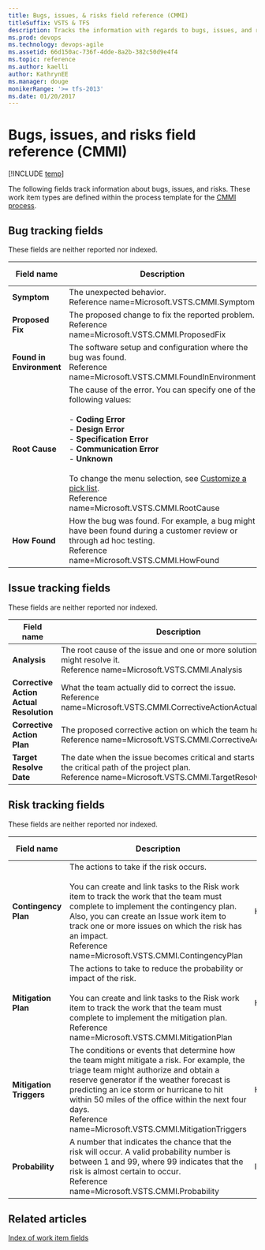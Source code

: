 ```yaml
---
title: Bugs, issues, & risks field reference (CMMI)
titleSuffix: VSTS & TFS
description: Tracks the information with regards to bugs, issues, and risks - Team Foundation Server  
ms.prod: devops
ms.technology: devops-agile
ms.assetid: 66d150ac-736f-4dde-8a2b-382c50d9e4f4
ms.topic: reference
ms.author: kaelliauthor: KathrynEE
ms.manager: douge
monikerRange: '>= tfs-2013'
ms.date: 01/20/2017
---
```


# Bugs, issues, and risks field reference (CMMI)

[!INCLUDE [temp](../../../_shared/dev15-version-header.md)]

The following fields track information about bugs, issues, and risks. These work item types are defined within the process template for the [CMMI process](../cmmi-process.md).  
  
##  <a name="bugs"></a> Bug tracking fields  
 These fields are neither reported nor indexed.  
  
|**Field name**|**Description**|**Data type**|  
|--------------------|---------------------|-------------------|  
|**Symptom**|The unexpected behavior.<br/>Reference name=Microsoft.VSTS.CMMI.Symptom|HTML|  
|**Proposed Fix**|The proposed change to fix the reported problem.<br/>Reference name=Microsoft.VSTS.CMMI.ProposedFix|HTML|  
|**Found in Environment**|The software setup and configuration where the bug was found.<br/>Reference name=Microsoft.VSTS.CMMI.FoundInEnvironment|String|  
|**Root Cause**|The cause of the error. You can specify one of the following values:<br /><br /> -   **Coding Error**<br />-   **Design Error**<br />-   **Specification Error**<br />-   **Communication Error**<br />-   **Unknown**<br /><br /> To change the menu selection, see [Customize a pick list](../../../../reference/add-modify-field.md).<br/>Reference name=Microsoft.VSTS.CMMI.RootCause|String|  
|**How Found**|How the bug was found. For example, a bug might have been found during a customer review or through ad hoc testing.<br/>Reference name=Microsoft.VSTS.CMMI.HowFound|String|  
  
##  <a name="issues"></a> Issue tracking fields  
 These fields are neither reported nor indexed.  
  
|**Field name**|**Description**|**Data type**| 
|--------------------|---------------------|-------------------------|  
|**Analysis**|The root cause of the issue and one or more solutions that might resolve it.<br/>Reference name=Microsoft.VSTS.CMMI.Analysis|HTML|  
|**Corrective Action Actual Resolution**|What the team actually did to correct the issue.<br/>Reference name=Microsoft.VSTS.CMMI.CorrectiveActionActualResolution|HTML|  
|**Corrective Action Plan**|The proposed corrective action on which the team has agreed.<br/>Reference name=Microsoft.VSTS.CMMI.CorrectiveActionPlan|HTML|
|**Target Resolve Date**|The date when the issue becomes critical and starts to affect the critical path of the project plan.<br/>Reference name=Microsoft.VSTS.CMMI.TargetResolveDate|DateTime|  
  
##  <a name="risks"></a> Risk tracking fields  
 These fields are neither reported nor indexed.  
  
|**Field name**|**Description**|**Data type**|  
|--------------------|---------------------|-------------------|  
|**Contingency Plan**|The actions to take if the risk occurs.<br /><br /> You can create and link tasks to the Risk work item to track the work that the team must complete to implement the contingency plan. Also, you can create an Issue work item to track one or more issues on which the risk has an impact.<br/>Reference name=Microsoft.VSTS.CMMI.ContingencyPlan|HTML|  
|**Mitigation Plan**|The actions to take to reduce the probability or impact of the risk.<br /><br /> You can create and link tasks to the Risk work item to track the work that the team must complete to implement the mitigation plan.<br/>Reference name=Microsoft.VSTS.CMMI.MitigationPlan|HTML|  
|**Mitigation Triggers**|The conditions or events that determine how the team might mitigate a risk. For example, the triage team might authorize and obtain a reserve generator if the weather forecast is predicting an ice storm or hurricane to hit within 50 miles of the office within the next four days.<br/>Reference name=Microsoft.VSTS.CMMI.MitigationTriggers|HTML|  
|**Probability**|A number that indicates the chance that the risk will occur. A valid probability number is between 1 and 99, where 99 indicates that the risk is almost certain to occur.<br/>Reference name=Microsoft.VSTS.CMMI.Probability|Integer|  
  
## Related articles
 [Index of work item fields](../work-item-field.md)